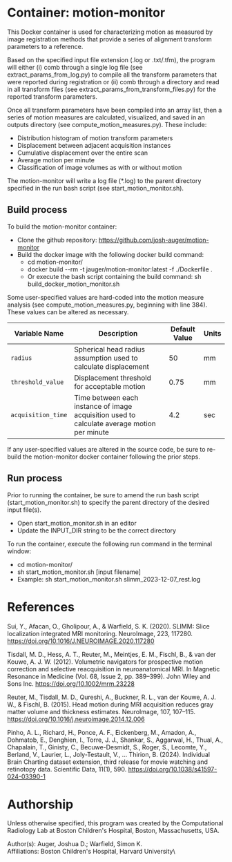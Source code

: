 # Container: motion-monitor
This Docker container is used for characterizing motion as measured by image registration methods that provide a series 
of alignment transform parameters to a reference.

Based on the specified input file extension (.log or .txt/.tfm), the program will either (i) comb through a single log 
file (see extract_params_from_log.py) to compile all the transform parameters that were reported during registration or 
(ii) comb through a directory and read in all transform files (see extract_params_from_transform_files.py) for the reported 
transform parameters.

Once all transform parameters have been compiled into an array list, then a series of motion measures are calculated,
visualized, and saved in an outputs directory (see compute_motion_measures.py). These include:
- Distribution histogram of motion transform parameters
- Displacement between adjacent acquisition instances
- Cumulative displacement over the entire scan
- Average motion per minute
- Classification of image volumes as with or without motion

The motion-monitor will write a log file (*.log) to the parent directory specified in the run bash script (see 
start_motion_monitor.sh).

## Build process
To build the motion-monitor container:
- Clone the github repository: https://github.com/josh-auger/motion-monitor
- Build the docker image with the following docker build command:
  - cd motion-monitor/
  - docker build --rm -t jauger/motion-monitor:latest -f ./Dockerfile .
  - Or execute the bash script containing the build command: sh build_docker_motion_monitor.sh

Some user-specified values are hard-coded into the motion measure analysis (see compute_motion_measures.py, beginning 
with line 384). These values can be altered as necessary.

| Variable Name    | Description                                                                                 | Default Value | Units  |
|------------------|---------------------------------------------------------------------------------------------|---------------|--------|
| `radius`         | Spherical head radius assumption used to calculate displacement                             | 50            | mm     |
| `threshold_value`| Displacement threshold for acceptable motion                                                | 0.75          | mm     |
| `acquisition_time`| Time between each instance of image acquisition used to calculate average motion per minute | 4.2           | sec    |
If any user-specified values are altered in the source code, be sure to re-build the motion-monitor docker container 
following the prior steps.

## Run process
Prior to running the container, be sure to amend the run bash script (start_motion_monitor.sh) to specify the parent
directory of the desired input file(s).
- Open start_motion_monitor.sh in an editor
- Update the INPUT_DIR string to be the correct directory

To run the container, execute the following run command in the terminal window:
- cd motion-monitor/
- sh start_motion_monitor.sh [input filename]
- Example: sh start_motion_monitor.sh slimm_2023-12-07_rest.log


# References
Sui, Y., Afacan, O., Gholipour, A., & Warfield, S. K. (2020). SLIMM: Slice localization integrated MRI monitoring. 
NeuroImage, 223, 117280. https://doi.org/10.1016/J.NEUROIMAGE.2020.117280

Tisdall, M. D., Hess, A. T., Reuter, M., Meintjes, E. M., Fischl, B., & van der Kouwe, A. J. W. (2012). Volumetric 
navigators for prospective motion correction and selective reacquisition in neuroanatomical MRI. In Magnetic Resonance 
in Medicine (Vol. 68, Issue 2, pp. 389–399). John Wiley and Sons Inc. https://doi.org/10.1002/mrm.23228

Reuter, M., Tisdall, M. D., Qureshi, A., Buckner, R. L., van der Kouwe, A. J. W., & Fischl, B. (2015). Head motion 
during MRI acquisition reduces gray matter volume and thickness estimates. NeuroImage, 107, 107–115. 
https://doi.org/10.1016/j.neuroimage.2014.12.006

Pinho, A. L., Richard, H., Ponce, A. F., Eickenberg, M., Amadon, A., Dohmatob, E., Denghien, I., Torre, J. J., 
Shankar, S., Aggarwal, H., Thual, A., Chapalain, T., Ginisty, C., Becuwe-Desmidt, S., Roger, S., Lecomte, Y., 
Berland, V., Laurier, L., Joly-Testault, V., … Thirion, B. (2024). Individual Brain Charting dataset extension, 
third release for movie watching and retinotopy data. Scientific Data, 11(1), 590. 
https://doi.org/10.1038/s41597-024-03390-1

# Authorship
Unless otherwise specified, this program was created by the Computational Radiology Lab at Boston Children's Hospital, 
Boston, Massachusetts, USA.

Author(s): Auger, Joshua D.; Warfield, Simon K.\
Affiliations: Boston Children's Hospital, Harvard University\